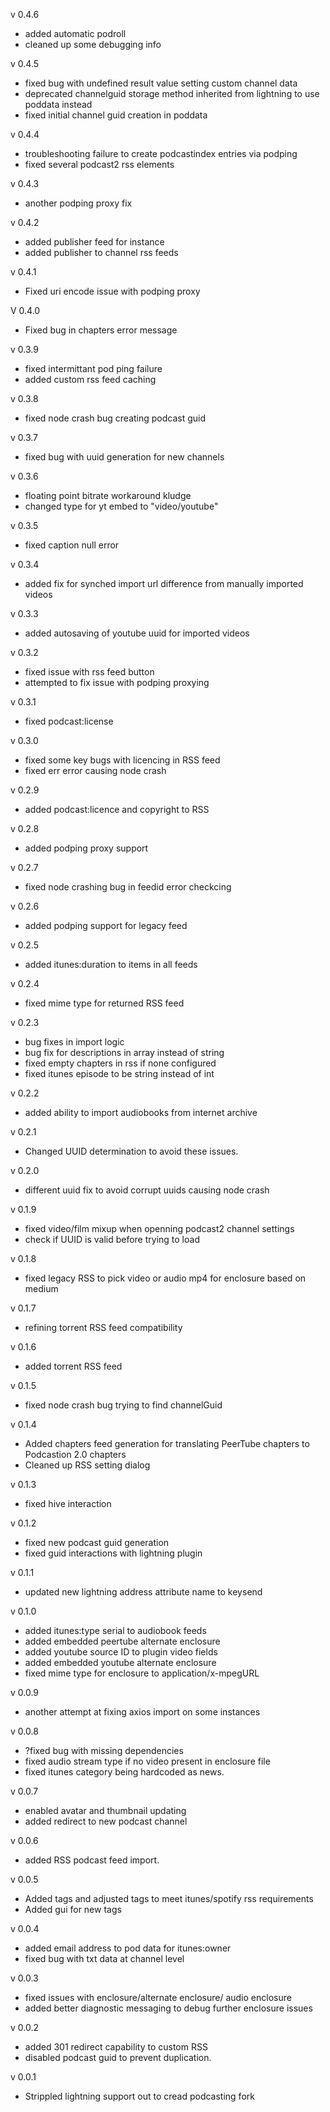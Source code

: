 v 0.4.6
- added automatic podroll 
- cleaned up some debugging info

v 0.4.5
- fixed bug with undefined result value setting custom channel data
- deprecated channelguid storage method inherited from lightning to use poddata instead
- fixed initial channel guid creation in poddata

v 0.4.4
- troubleshooting failure to create podcastindex entries via podping
- fixed several podcast2 rss elements

v 0.4.3
- another podping proxy fix

v 0.4.2
- added publisher feed for instance
- added publisher to channel rss feeds

v 0.4.1
- Fixed uri encode issue with podping proxy

V 0.4.0
- Fixed bug in chapters error message

v 0.3.9
- fixed intermittant pod ping failure
- added custom rss feed caching

v 0.3.8
- fixed node crash bug creating podcast guid

v 0.3.7
- fixed bug with uuid generation for new channels

v 0.3.6
- floating point bitrate workaround kludge
- changed type for yt embed to "video/youtube"

v 0.3.5
- fixed caption null error

v 0.3.4
- added fix for synched import url difference from manually imported videos

v 0.3.3
- added autosaving of youtube uuid for imported videos

v 0.3.2
- fixed issue with rss feed button
- attempted to fix issue with podping proxying

v 0.3.1
- fixed podcast:license

v 0.3.0
- fixed some key bugs with licencing in RSS feed
- fixed err error causing node crash

v 0.2.9
- added podcast:licence and copyright to RSS

v 0.2.8
- added podping proxy support

v 0.2.7
- fixed node crashing bug in feedid error checkcing

v 0.2.6
- added podping support for legacy feed

v 0.2.5
- added itunes:duration to items in all feeds

v 0.2.4
- fixed mime type for returned RSS feed

v 0.2.3
- bug fixes in import logic
- bug fix for descriptions in array instead of string
- fixed empty chapters in rss if none configured
- fixed itunes episode to be string instead of int

v 0.2.2
- added ability to import audiobooks from internet archive

v 0.2.1
- Changed UUID determination to avoid these issues.

v 0.2.0
- different uuid fix to avoid corrupt uuids causing node crash

v 0.1.9
- fixed video/film mixup when openning podcast2 channel settings
- check if UUID is valid before trying to load

v 0.1.8
- fixed legacy RSS to pick video or audio mp4 for enclosure based on medium

v 0.1.7 
- refining torrent RSS feed compatibility

v 0.1.6
- added torrent RSS feed

v 0.1.5
- fixed node crash bug trying to find channelGuid

v 0.1.4
- Added chapters feed generation for translating PeerTube chapters to Podcastion 2.0 chapters
- Cleaned up RSS setting dialog

v 0.1.3
- fixed hive interaction

v 0.1.2
- fixed new podcast guid generation
- fixed guid interactions with lightning plugin

v 0.1.1
- updated new lightning address attribute name to keysend

v 0.1.0
- added itunes:type serial to audiobook feeds
- added embedded peertube alternate enclosure
- added youtube source ID to plugin video fields
- added embedded youtube alternate enclosure
- fixed mime type for enclosure to application/x-mpegURL

v 0.0.9
- another attempt at fixing axios import on some instances

v 0.0.8
- ?fixed bug with missing dependencies
- fixed audio stream type if no video present in enclosure file
- fixed itunes category being hardcoded as news.

v 0.0.7
- enabled avatar and thumbnail updating
- added redirect to new podcast channel

v 0.0.6
- added RSS podcast feed import. 

v 0.0.5
- Added tags and adjusted tags to meet itunes/spotify rss requirements
- Added gui for new tags

v 0.0.4
- added email address to pod data for itunes:owner
- fixed bug with txt data at channel level

v 0.0.3
- fixed issues with enclosure/alternate enclosure/ audio enclosure
- added better diagnostic messaging to debug further enclosure issues

v 0.0.2
- added 301 redirect capability to custom RSS
- disabled podcast guid to prevent duplication.

v 0.0.1
- Strippled lightning support out to cread podcasting fork